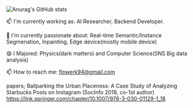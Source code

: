 ![Anurag's GitHub stats](https://github-readme-stats.vercel.app/api?username=FloweryK&show_icons=true&theme=radical)

📫 I'm currently working as: AI Researcher, Backend Developer.

🔭 I'm currently passionate about: Real-time Semantic/Instance Segmenation, Inpainting, Edge device(mostly mobile device)

😄 I Majored: Physics(dark matters) and Computer Science(SNS Big data analysis)


📫 How to reach me: flowerk94@gmail.com

papers;
Ballparking the Urban Placeness: A Case Study of Analyzing Starbucks Posts on Instagram (SocInfo 2018, co-1st author)
https://link.springer.com/chapter/10.1007/978-3-030-01129-1_18
